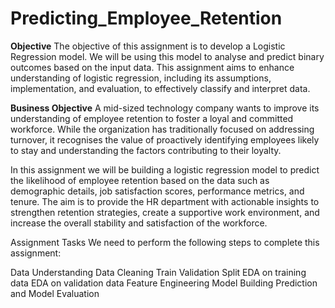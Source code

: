 # Predicting_Employee_Retention

**Objective**
The objective of this assignment is to develop a Logistic Regression model. We will be using this model to analyse and predict binary outcomes based on the input data. This assignment aims to enhance understanding of logistic regression, including its assumptions, implementation, and evaluation, to effectively classify and interpret data.

**Business Objective**
A mid-sized technology company wants to improve its understanding of employee retention to foster a loyal and committed workforce. While the organization has traditionally focused on addressing turnover, it recognises the value of proactively identifying employees likely to stay and understanding the factors contributing to their loyalty.

In this assignment we will be building a logistic regression model to predict the likelihood of employee retention based on the data such as demographic details, job satisfaction scores, performance metrics, and tenure. The aim is to provide the HR department with actionable insights to strengthen retention strategies, create a supportive work environment, and increase the overall stability and satisfaction of the workforce.

Assignment Tasks We need to perform the following steps to complete this assignment:

Data Understanding
Data Cleaning 
Train Validation 
Split EDA on training data 
EDA on validation data 
Feature Engineering 
Model Building Prediction and Model Evaluation
